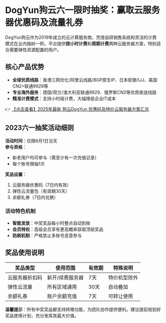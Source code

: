# DogYun狗云六一限时抽奖：赢取云服务器优惠码及流量礼券

DogYun狗云作为2019年成立的云计算服务商，凭借自研销售系统和灵活的计费模式在业内独树一帜。平台提供**按小时计费**和**周期计费**两种云服务器方案，特别适合需要弹性资源配置的用户。

## 核心产品优势
- **全球优质线路**：香港三网优化/阿里云线路/BGP原生IP、日本软银/IJJ、美国CN2+联通9929等
- **专业海外服务**：德国/荷兰/澳大利亚联通9929、俄罗斯CN2等优质直连线路
- **精准计费模式**：支持小时级计费，大幅降低企业IT成本

👉 [【点击查看】2025年最新 狗云DogYun 优惠码及特价云服务器方案汇总](https://bit.ly/DogYun)

## 2023六一抽奖活动细则
**活动时间**：仅限6月1日当天  
**参与资格**：
- 新老用户均可参与（需至少有一次充值记录）
- 每个账号限抽1次

**奖品设置**：
1. 云服务器优惠码（7日内有效）
2. 弹性云流量包（有效期30天）
3. 余额礼券（7日内兑换）

### 活动特色机制
- **智能发放**：中奖奖品每小时整点自动到账
- **会员特权**：高级会员享有更高概率获取顶级奖品
- **防刷机制**：严格禁止多账号恶意参与

## 奖品使用说明
| 奖品类型 | 使用范围 | 有效期 | 特殊说明 |
|---------|---------|-------|---------|
| 云服务器折扣码 | 新开/续费服务器 | 7天 | 特价机型除外 |
| 弹性云流量 | 所有区域通用 | 30天 | 自动叠加 |
| 余额礼券 | 账户余额充值 | 7天 | 可转让使用 |

**温馨提示**：所有中奖奖品都支持转赠功能，为团队协作提供便利。建议提前规划好奖品使用计划，充分发挥其最大价值。